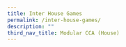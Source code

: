 ```yaml
---
title: Inter House Games
permalink: /inter-house-games/
description: ""
third_nav_title: Modular CCA (House)
---
```

